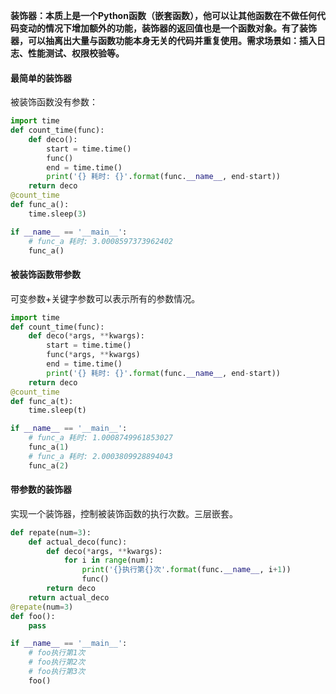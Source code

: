 **装饰器：本质上是一个Python函数（嵌套函数），他可以让其他函数在不做任何代码变动的情况下增加额外的功能，装饰器的返回值也是一个函数对象。有了装饰器，可以抽离出大量与函数功能本身无关的代码并重复使用。需求场景如：插入日志、性能测试、权限校验等。**

#### 最简单的装饰器
被装饰函数没有参数：

```python
import time  
def count_time(func):  
    def deco():  
        start = time.time()  
        func()  
        end = time.time()  
        print('{} 耗时: {}'.format(func.__name__, end-start))  
    return deco  
@count_time  
def func_a():  
    time.sleep(3)  

if __name__ == '__main__':  
    # func_a 耗时: 3.0008597373962402
    func_a()  
```
#### 被装饰函数带参数
可变参数+关键字参数可以表示所有的参数情况。

```python
import time  
def count_time(func):  
    def deco(*args, **kwargs):  
        start = time.time()  
        func(*args, **kwargs)  
        end = time.time()  
        print('{} 耗时: {}'.format(func.__name__, end-start))  
    return deco  
@count_time  
def func_a(t):  
    time.sleep(t)  

if __name__ == '__main__':  
    # func_a 耗时: 1.0008749961853027  
    func_a(1)  
    # func_a 耗时: 2.0003809928894043  
    func_a(2)  
```
#### 带参数的装饰器
实现一个装饰器，控制被装饰函数的执行次数。三层嵌套。

```python
def repate(num=3):  
    def actual_deco(func):  
        def deco(*args, **kwargs):  
            for i in range(num):  
                print('{}执行第{}次'.format(func.__name__, i+1))  
                func()  
        return deco  
    return actual_deco  
@repate(num=3)  
def foo():  
    pass  

if __name__ == '__main__':  
    # foo执行第1次  
    # foo执行第2次  
    # foo执行第3次  
    foo()  
```

